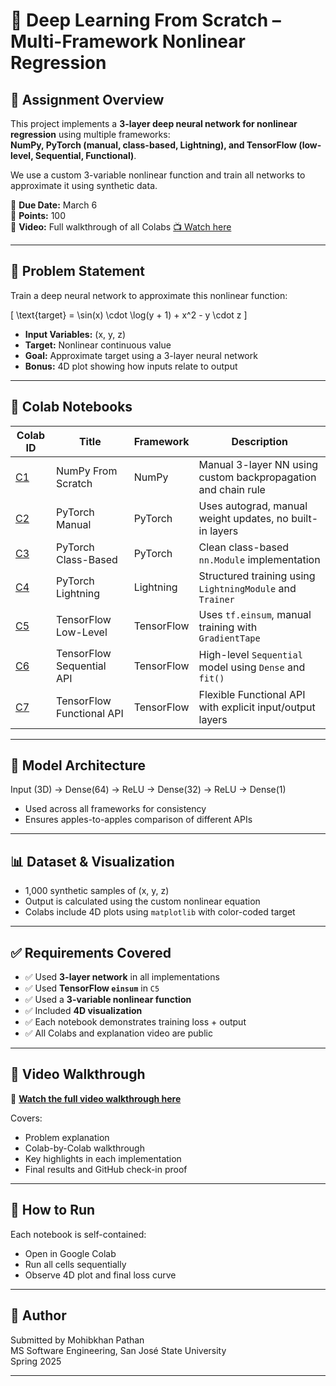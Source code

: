 # 🧠 Deep Learning From Scratch – Multi-Framework Nonlinear Regression

## 🎯 Assignment Overview

This project implements a **3-layer deep neural network for nonlinear regression** using multiple frameworks:  
**NumPy, PyTorch (manual, class-based, Lightning), and TensorFlow (low-level, Sequential, Functional)**.

We use a custom 3-variable nonlinear function and train all networks to approximate it using synthetic data.

📅 **Due Date:** March 6  
📌 **Points:** 100  
🎥 **Video:** Full walkthrough of all Colabs [📺 Watch here](https://drive.google.com/file/d/1CJyPaDWG9YGZYjq8xwCN8jvlpHio0KL0/view?usp=sharing)

---

## 🧪 Problem Statement

Train a deep neural network to approximate this nonlinear function:

\[
\text{target} = \sin(x) \cdot \log(y + 1) + x^2 - y \cdot z
\]

- **Input Variables:** \(x, y, z\)  
- **Target:** Nonlinear continuous value  
- **Goal:** Approximate target using a 3-layer neural network  
- **Bonus:** 4D plot showing how inputs relate to output

---

## 📁 Colab Notebooks

| Colab ID | Title | Framework | Description |
|----------|-------|-----------|-------------|
| [C1](https://colab.research.google.com/drive/1Iz6xwR_9XuEcQg80Lg0wHH_6fBAYmm7D?usp=sharing) | NumPy From Scratch | NumPy | Manual 3-layer NN using custom backpropagation and chain rule |
| [C2](https://colab.research.google.com/drive/1yMGM6MnpSieRpVXwiUY1zpGJ9j6ZA9mP?usp=sharing) | PyTorch Manual | PyTorch | Uses autograd, manual weight updates, no built-in layers |
| [C3](https://colab.research.google.com/drive/1GAKD7rg7lPmfudKluOai6JH-QMEVGinh?usp=sharing) | PyTorch Class-Based | PyTorch | Clean class-based `nn.Module` implementation |
| [C4](https://colab.research.google.com/drive/1kkZO7kkpjV7LBfEdEz_4x_6YtYzmFr-P?usp=sharing) | PyTorch Lightning | Lightning | Structured training using `LightningModule` and `Trainer` |
| [C5](https://colab.research.google.com/drive/1rB-ULg-UTUw30LMxtJiQ5v_vEEpN9XwF?usp=sharing) | TensorFlow Low-Level | TensorFlow | Uses `tf.einsum`, manual training with `GradientTape` |
| [C6](https://colab.research.google.com/drive/1FRQJDcoSPVg_yLxC4TGhrxfR_7kom_WD?usp=sharing) | TensorFlow Sequential API | TensorFlow | High-level `Sequential` model using `Dense` and `fit()` |
| [C7](https://colab.research.google.com/drive/1EBNzu-BpMERwUZRbep0MII2yB6G_42UL?usp=sharing) | TensorFlow Functional API | TensorFlow | Flexible Functional API with explicit input/output layers |

---

## 🧠 Model Architecture

Input (3D) → Dense(64) → ReLU → Dense(32) → ReLU → Dense(1)

- Used across all frameworks for consistency  
- Ensures apples-to-apples comparison of different APIs

---

## 📊 Dataset & Visualization

- 1,000 synthetic samples of \(x, y, z\)
- Output is calculated using the custom nonlinear equation
- Colabs include 4D plots using `matplotlib` with color-coded target

---

## ✅ Requirements Covered

- ✅ Used **3-layer network** in all implementations
- ✅ Used **TensorFlow `einsum`** in `C5`
- ✅ Used a **3-variable nonlinear function**
- ✅ Included **4D visualization**
- ✅ Each notebook demonstrates training loss + output
- ✅ All Colabs and explanation video are public

---

## 🎥 Video Walkthrough

🔗 [**Watch the full video walkthrough here**](https://drive.google.com/file/d/1CJyPaDWG9YGZYjq8xwCN8jvlpHio0KL0/view?usp=sharing)

Covers:
- Problem explanation
- Colab-by-Colab walkthrough
- Key highlights in each implementation
- Final results and GitHub check-in proof

---

## 🚀 How to Run

Each notebook is self-contained:
- Open in Google Colab
- Run all cells sequentially
- Observe 4D plot and final loss curve

---

## 🙌 Author

Submitted by Mohibkhan Pathan  
MS Software Engineering, San José State University  
Spring 2025

---

